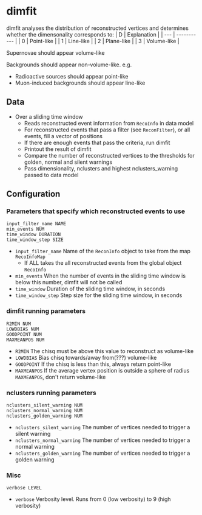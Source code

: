 # dimfit

dimfit analyses the distribution of reconstructed vertices and determines whether the dimensonality corresponds to:
| D   | Explanation |
| --- | ----------- |
| 0   | Point-like  |
| 1   | Line-like   |
| 2   | Plane-like  |
| 3   | Volume-like |

Supernovae should appear volume-like

Backgrounds should appear non-volume-like. e.g.
* Radioactive sources should appear point-like
* Muon-induced backgrounds should appear line-like

## Data

* Over a sliding time window
  * Reads reconstructed event information from `RecoInfo` in data model
  * For reconstructed events that pass a filter (see `ReconFilter`), or all events, fill a vector of positions
  * If there are enough events that pass the criteria, run dimfit
  * Printout the result of dimfit
  * Compare the number of reconstructed vertices to the thresholds for golden, normal and silent warnings
  * Pass dimensionality, nclusters and highest nclusters_warning passed to data model


## Configuration

### Parameters that specify which reconstructed events to use

```
input_filter_name NAME
min_events NUM
time_window DURATION
time_window_step SIZE
```

* `input_filter_name` Name of the `ReconInfo` object to take from the map `RecoInfoMap`
  * If ALL takes the all reconstructed events from the global object `RecoInfo`
* `min_events` When the number of events in the sliding time window is below this number, dimfit will not be called
* `time_window` Duration of the sliding time window, in seconds
* `time_window_step` Step size for the sliding time window, in seconds

### dimfit running parameters

```
R2MIN NUM
LOWDBIAS NUM
GOODPOINT NUM
MAXMEANPOS NUM
```

* `R2MIN` The chisq must be above this value to reconstruct as volume-like
* `LOWDBIAS` Bias chisq towards/away from(???) volume-like
* `GOODPOINT` If the chisq is less than this, always return point-like
* `MAXMEANPOS` If the average vertex position is outside a sphere of radius `MAXMEANPOS`, don't return volume-like

### nclusters running parameters

```
nclusters_silent_warning NUM
nclusters_normal_warning NUM
nclusters_golden_warning NUM
```

* `nclusters_silent_warning` The number of vertices needed to trigger a silent warning
* `nclusters_normal_warning` The number of vertices needed to trigger a normal warning
* `nclusters_golden_warning` The number of vertices needed to trigger a golden warning

### Misc

```
verbose LEVEL
```

* `verbose` Verbosity level. Runs from 0 (low verbosity) to 9 (high verbosity)
